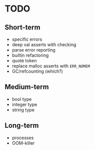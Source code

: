 # TODO

## Short-term

  * specific errors
  * deep val asserts with checking
  * parse error reporting
  * builtin refactoring
  * quote token
  * replace malloc asserts with `ERR_NOMEM`
  * GC/refcounting (which?)

## Medium-term
 
  * bool type
  * integer type
  * string type

## Long-term

  * processes
  * OOM-killer
